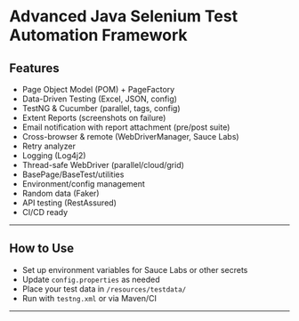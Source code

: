 # Advanced Java Selenium Test Automation Framework

## Features

- Page Object Model (POM) + PageFactory
- Data-Driven Testing (Excel, JSON, config)
- TestNG & Cucumber (parallel, tags, config)
- Extent Reports (screenshots on failure)
- Email notification with report attachment (pre/post suite)
- Cross-browser & remote (WebDriverManager, Sauce Labs)
- Retry analyzer
- Logging (Log4j2)
- Thread-safe WebDriver (parallel/cloud/grid)
- BasePage/BaseTest/utilities
- Environment/config management
- Random data (Faker)
- API testing (RestAssured)
- CI/CD ready

---

## How to Use

- Set up environment variables for Sauce Labs or other secrets
- Update `config.properties` as needed
- Place your test data in `/resources/testdata/`
- Run with `testng.xml` or via Maven/CI

---